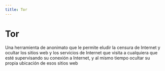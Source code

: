 ```yaml
---
title: Tor
---
```

# Tor

Una herramienta de anonimato que le permite eludir la censura de Internet y ocultar los sitios web y los servicios de Internet que visita a cualquiera que esté supervisando su conexión a Internet, y al mismo tiempo ocultar su propia ubicación de esos sitios web